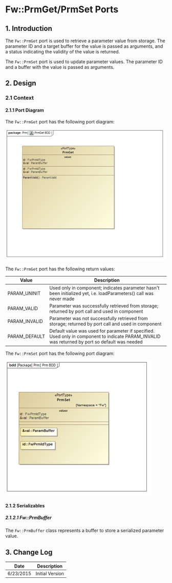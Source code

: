 <title>Fw::PrmGet/Fw::PrmSet Port SDD</title>

# Fw::PrmGet/PrmSet Ports

## 1. Introduction

The `Fw::PrmGet` port is used to retrieve a parameter value from storage. The parameter ID and a target buffer for the value is passed as arguments, and a status indicating the validity of the value is returned.

The `Fw::PrmSet` port is used to update parameter values. The parameter ID and a buffer with the value is passed as arguments.

## 2. Design

### 2.1 Context

#### 2.1.1 Port Diagram

The `Fw::PrmGet` port has the following port diagram:

![`Fw::PrmGet` Diagram](img/PrmGetBDD.jpg "Fw::PrmGet Port")

The `Fw::PrmGet` port has the following return values:

Value | Description
----- | -----------
PARAM_UNINIT | Used only in component; indicates parameter hasn't been initialized yet, i.e. loadParameters() call was never made 
PARAM_VALID | Parameter was successfully retrieved from storage; returned by port call and used in component
PARAM_INVALID | Parameter was not successfully retrieved from storage; returned by port call and used in component
PARAM_DEFAULT | Default value was used for parameter if specified. Used only in component to indicate PARAM_INVALID was returned by port so default was needed

The `Fw::PrmSet` port has the following port diagram:

![`Fw::PrmSet` Diagram](img/PrmSetBDD.jpg "Fw::PrmSet Port")

#### 2.1.2 Serializables

##### 2.1.2.1 Fw::PrmBuffer

The `Fw::PrmBuffer` class represents a buffer to store a serialized parameter value.

## 3. Change Log

Date | Description
---- | -----------
6/23/2015 |  Initial Version



